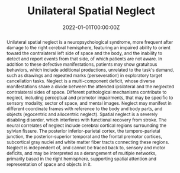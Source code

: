 ---
abstract: Unilateral spatial neglect is a neuropsychological syndrome, more frequent after damage to the right cerebral hemisphere, featuring an impaired ability to orient toward the contralateral left side of space and the body, and the inability to detect and report events from that side, of which patients are not aware. In addition to these defective manifestations, patients may show gratuitous behaviors, which include additional productions, unrelated to the task's demand, such as drawings and repeated marks (perseveration) in exploratory target cancellation tasks. Neglect is a multi-component deficit, whose diverse manifestations share a divide between the attended ipsilateral and the neglected contralateral sides of space. Different pathological mechanisms contribute to neglect, including perceptual and premotor impairments, that may be specific to sensory modality, sector of space, and mental images. Neglect may manifest in different coordinate frames with reference to the body and body parts, and objects (egocentric and allocentric neglect). Spatial neglect is a severely disabling disorder, which interferes with functional recovery from stroke. The neural correlates of neglect include cerebral cortical regions surrounding the sylvian fissure. The posterior inferior-parietal cortex, the temporo-parietal junction, the posterior-superior temporal and the frontal premotor cortices, subcortical gray nuclei and white matter fiber tracts connecting these regions. Neglect is independent of, and cannot be traced back to, sensory and motor deficits, and may be interpreted as a derangement of multiple networks, primarily based in the right hemisphere, supporting spatial attention and representation of space and objects in it.
authors:
- Giuseppe Vallar
- admin
date: "2022-01-01T00:00:00Z"
doi: "10.1016/B978-0-12-819641-0.00144-4"
featured: false
image:
  caption: 'Image credit: [**Unsplash**](https://unsplash.com/photos/jdD8gXaTZsc)'
  focal_point: ""
  preview_only: true
projects: []
publication: 'Encyclopedia of Behavioral Neuroscience (2nd Ed.), 2022, pages 605-618'
publication_short: "Encyclopedia of Behavioral Neuroscience, pages 605-618"
publication_types:
- "6"
publishDate: "2022-01-01T00:00:00Z"
slides: 
summary:
tags: [hemispatial neglect, Extra-personal neglect, Personal neglect, anosognosia,somatoparaphrenia,Spatial attention, Spatial representation, right-hemisphere patients, Posterior parietal cortex, Frontal premotor cortex, Target cancellation, Line bisection, Neglect dyslexia, Vestibular stimulationPrism adaptation]
title: Unilateral Spatial Neglect
url_code: ""
url_dataset: ""
url_pdf: ""
url_poster: ""
url_project: ""
url_slides: ""
url_source: ""
url_video: ""
---